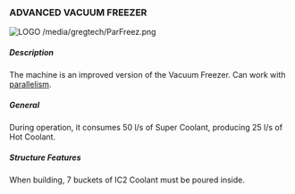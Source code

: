 ### ADVANCED VACUUM FREEZER

![LOGO](https://raw.githubusercontent.com/GT-IMPACT/impact-front/main/public/media/gregtech/ParFreez.png)
/media/gregtech/ParFreez.png
##### Description

The machine is an improved version of the Vacuum Freezer. Can work with [parallelism](/mechanics#parallelism).

##### General

During operation, it consumes 50 l/s of Super Coolant, producing 25 l/s of Hot Coolant.

##### Structure Features

When building, 7 buckets of IC2 Coolant must be poured inside.
